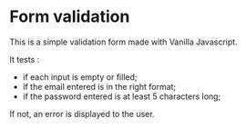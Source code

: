 # Form validation

This is a simple validation form made with Vanilla Javascript.

It tests :

- if each input is empty or filled;
- if the email entered is in the right format;
- if the password entered is at least 5 characters long;
  
If not, an error is displayed to the user.  
